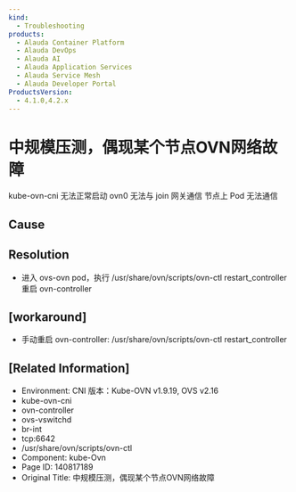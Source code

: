 ```yaml
---
kind:
  - Troubleshooting
products:
  - Alauda Container Platform
  - Alauda DevOps
  - Alauda AI
  - Alauda Application Services
  - Alauda Service Mesh
  - Alauda Developer Portal
ProductsVersion:
  - 4.1.0,4.2.x
---
```

<!-- A type of document that involves encountering a fault, diagnosing it, performing root cause analysis, and providing solutions. -->

# 中规模压测，偶现某个节点OVN网络故障

kube-ovn-cni 无法正常启动 ovn0 无法与 join 网关通信 节点上 Pod 无法通信

## Cause

## Resolution
- 进入 ovs-ovn pod，执行 /usr/share/ovn/scripts/ovn-ctl restart_controller 重启 ovn-controller

## [workaround]
- 手动重启 ovn-controller: /usr/share/ovn/scripts/ovn-ctl restart_controller

## [Related Information]
- Environment: CNI 版本：Kube-OVN v1.9.19, OVS v2.16
- kube-ovn-cni
- ovn-controller
- ovs-vswitchd
- br-int
- tcp:6642
- /usr/share/ovn/scripts/ovn-ctl
- Component: kube-Ovn
- Page ID: 140817189
- Original Title: 中规模压测，偶现某个节点OVN网络故障
